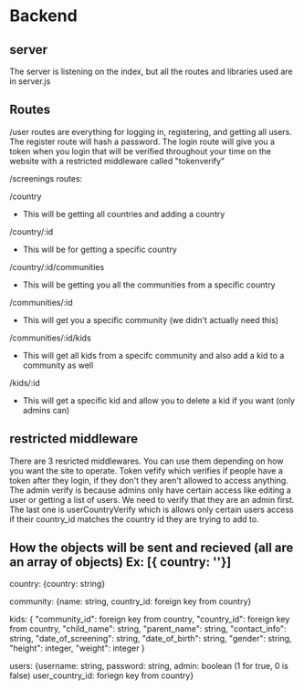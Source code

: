 # Backend

## server

The server is listening on the index, but all the routes and libraries used are in server.js

## Routes

/user routes are everything for logging in, registering, and getting all users. The register route will hash a password. The login route will give you a token when you login that will be verified throughout your time on the website with a restricted middleware called "tokenverify"

/screenings routes:

/country

- This will be getting all countries and adding a country

/country/:id

- This will be for getting a specific country

/country/:id/communities

- This will be getting you all the communities from a specific country

/communities/:id

- This will get you a specific community (we didn't actually need this)

/communities/:id/kids

- This will get all kids from a specifc community and also add a kid to a community as well

/kids/:id

- This will get a specific kid and allow you to delete a kid if you want (only admins can)

## restricted middleware

There are 3 resricted middlewares. You can use them depending on how you want the site to operate. Token vefify which verifies if people have a token after they login, if they don't they aren't allowed to access anything. The admin verify is because admins only have certain access like editing a user or getting a list of users. We need to verify that they are an admin first. The last one is userCountryVerify which is allows only certain users access if their country_id matches the country id they are trying to add to.

## How the objects will be sent and recieved (all are an array of objects) Ex: [{ country: ''}]

country:
{country: string}

community:
{name: string, country_id: foreign key from country}

kids:
{
"community_id": foreign key from country,
"country_id": foreign key from country,
"child_name": string,
"parent_name": string,
"contact_info": string,
"date_of_screening": string,
"date_of_birth": string,
"gender": string,
"height": integer,
"weight": integer
}

users:
{username: string, password: string, admin: boolean (1 for true, 0 is false) user_country_id: foriegn key from country}
